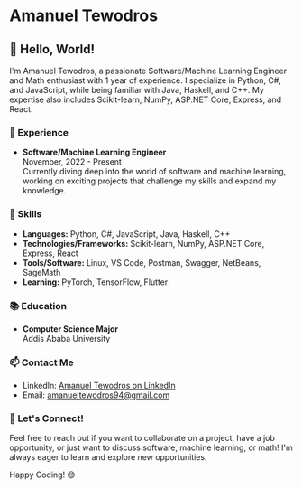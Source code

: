 # Amanuel Tewodros

## 👋 Hello, World!

I'm Amanuel Tewodros, a passionate Software/Machine Learning Engineer and Math enthusiast with 1 year of experience. I specialize in Python, C#, and JavaScript, while being familiar with Java, Haskell, and C++. My expertise also includes Scikit-learn, NumPy, ASP.NET Core, Express, and React.

### 💼 Experience

- **Software/Machine Learning Engineer**  
  November, 2022 - Present  
  Currently diving deep into the world of software and machine learning, working on exciting projects that challenge my skills and expand my knowledge.

### 🚀 Skills

- **Languages:** Python, C#, JavaScript, Java, Haskell, C++
- **Technologies/Frameworks:** Scikit-learn, NumPy, ASP.NET Core, Express, React
- **Tools/Software:** Linux, VS Code, Postman, Swagger, NetBeans, SageMath
- **Learning:** PyTorch, TensorFlow, Flutter

### 📚 Education

- **Computer Science Major**  
  Addis Ababa University


### 📫 Contact Me

- LinkedIn: [Amanuel Tewodros on LinkedIn](https://www.linkedin.com/in/amanuel-tewodros-78b4a9123)
- Email: [amanueltewodros94@gmail.com](mailto:amanueltewodros94@gmail.com)

### 🤝 Let's Connect!

Feel free to reach out if you want to collaborate on a project, have a job opportunity, or just want to discuss software, machine learning, or math! I'm always eager to learn and explore new opportunities.

Happy Coding! 😊

